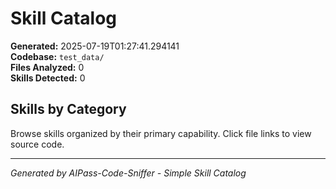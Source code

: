 # Skill Catalog

**Generated:** 2025-07-19T01:27:41.294141  
**Codebase:** `test_data/`  
**Files Analyzed:** 0  
**Skills Detected:** 0

## Skills by Category

Browse skills organized by their primary capability. Click file links to view source code.


---
*Generated by AIPass-Code-Sniffer - Simple Skill Catalog*
